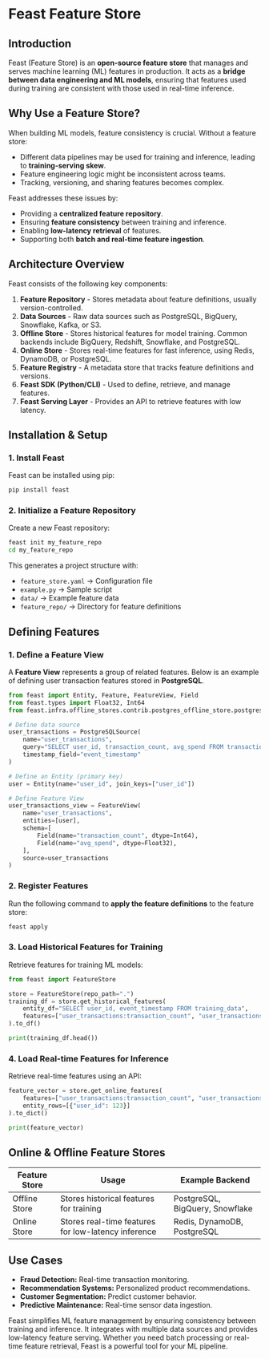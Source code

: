 # Feast Feature Store

## Introduction
Feast (Feature Store) is an **open-source feature store** that manages and serves machine learning (ML) features in production. It acts as a **bridge between data engineering and ML models**, ensuring that features used during training are consistent with those used in real-time inference.

## Why Use a Feature Store?
When building ML models, feature consistency is crucial. Without a feature store:
- Different data pipelines may be used for training and inference, leading to **training-serving skew**.
- Feature engineering logic might be inconsistent across teams.
- Tracking, versioning, and sharing features becomes complex.

Feast addresses these issues by:
- Providing a **centralized feature repository**.
- Ensuring **feature consistency** between training and inference.
- Enabling **low-latency retrieval** of features.
- Supporting both **batch and real-time feature ingestion**.

## Architecture Overview
Feast consists of the following key components:

1. **Feature Repository** - Stores metadata about feature definitions, usually version-controlled.
2. **Data Sources** - Raw data sources such as PostgreSQL, BigQuery, Snowflake, Kafka, or S3.
3. **Offline Store** - Stores historical features for model training. Common backends include BigQuery, Redshift, Snowflake, and PostgreSQL.
4. **Online Store** - Stores real-time features for fast inference, using Redis, DynamoDB, or PostgreSQL.
5. **Feature Registry** - A metadata store that tracks feature definitions and versions.
6. **Feast SDK (Python/CLI)** - Used to define, retrieve, and manage features.
7. **Feast Serving Layer** - Provides an API to retrieve features with low latency.

## Installation & Setup

### 1. Install Feast
Feast can be installed using pip:
```sh
pip install feast
```

### 2. Initialize a Feature Repository
Create a new Feast repository:
```sh
feast init my_feature_repo
cd my_feature_repo
```
This generates a project structure with:
- `feature_store.yaml` → Configuration file
- `example.py` → Sample script
- `data/` → Example feature data
- `feature_repo/` → Directory for feature definitions

## Defining Features
### 1. Define a Feature View
A **Feature View** represents a group of related features. Below is an example of defining user transaction features stored in **PostgreSQL**.

```python
from feast import Entity, Feature, FeatureView, Field
from feast.types import Float32, Int64
from feast.infra.offline_stores.contrib.postgres_offline_store.postgres_source import PostgreSQLSource

# Define data source
user_transactions = PostgreSQLSource(
    name="user_transactions",
    query="SELECT user_id, transaction_count, avg_spend FROM transactions",
    timestamp_field="event_timestamp"
)

# Define an Entity (primary key)
user = Entity(name="user_id", join_keys=["user_id"])

# Define Feature View
user_transactions_view = FeatureView(
    name="user_transactions",
    entities=[user],
    schema=[
        Field(name="transaction_count", dtype=Int64),
        Field(name="avg_spend", dtype=Float32),
    ],
    source=user_transactions
)
```

### 2. Register Features
Run the following command to **apply the feature definitions** to the feature store:
```sh
feast apply
```

### 3. Load Historical Features for Training
Retrieve features for training ML models:
```python
from feast import FeatureStore

store = FeatureStore(repo_path=".")
training_df = store.get_historical_features(
    entity_df="SELECT user_id, event_timestamp FROM training_data",
    features=["user_transactions:transaction_count", "user_transactions:avg_spend"]
).to_df()

print(training_df.head())
```

### 4. Load Real-time Features for Inference
Retrieve real-time features using an API:
```python
feature_vector = store.get_online_features(
    features=["user_transactions:transaction_count", "user_transactions:avg_spend"],
    entity_rows=[{"user_id": 123}]
).to_dict()

print(feature_vector)
```

## Online & Offline Feature Stores

| **Feature Store** | **Usage** | **Example Backend** |
|------------------|----------|--------------------|
| Offline Store | Stores historical features for training | PostgreSQL, BigQuery, Snowflake |
| Online Store | Stores real-time features for low-latency inference | Redis, DynamoDB, PostgreSQL |

## Use Cases
- **Fraud Detection:** Real-time transaction monitoring.
- **Recommendation Systems:** Personalized product recommendations.
- **Customer Segmentation:** Predict customer behavior.
- **Predictive Maintenance:** Real-time sensor data ingestion.


Feast simplifies ML feature management by ensuring consistency between training and inference. It integrates with multiple data sources and provides low-latency feature serving. Whether you need batch processing or real-time feature retrieval, Feast is a powerful tool for your ML pipeline.


